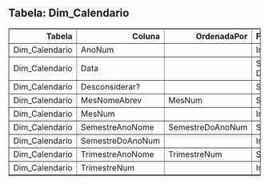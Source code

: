 
## Tabela: Dim_Calendario
<div class="table-responsive">
<table border="1" class="dataframe styled-table">
  <thead>
    <tr style="text-align: right;">
      <th>Tabela</th>
      <th>Coluna</th>
      <th>OrdenadaPor</th>
      <th>Formato</th>
      <th>EstaOculto</th>
      <th>Expressao</th>
    </tr>
  </thead>
  <tbody>
    <tr>
      <td>Dim_Calendario</td>
      <td>AnoNum</td>
      <td></td>
      <td>Int</td>
      <td>False</td>
      <td></td>
    </tr>
    <tr>
      <td>Dim_Calendario</td>
      <td>Data</td>
      <td></td>
      <td>Short Date</td>
      <td>False</td>
      <td></td>
    </tr>
    <tr>
      <td>Dim_Calendario</td>
      <td>Desconsiderar?</td>
      <td></td>
      <td>String</td>
      <td>False</td>
      <td></td>
    </tr>
    <tr>
      <td>Dim_Calendario</td>
      <td>MesNomeAbrev</td>
      <td>MesNum</td>
      <td>String</td>
      <td>False</td>
      <td></td>
    </tr>
    <tr>
      <td>Dim_Calendario</td>
      <td>MesNum</td>
      <td></td>
      <td>Int</td>
      <td>False</td>
      <td></td>
    </tr>
    <tr>
      <td>Dim_Calendario</td>
      <td>SemestreAnoNome</td>
      <td>SemestreDoAnoNum</td>
      <td>String</td>
      <td>False</td>
      <td></td>
    </tr>
    <tr>
      <td>Dim_Calendario</td>
      <td>SemestreDoAnoNum</td>
      <td></td>
      <td>Int</td>
      <td>False</td>
      <td></td>
    </tr>
    <tr>
      <td>Dim_Calendario</td>
      <td>TrimestreAnoNome</td>
      <td>TrimestreNum</td>
      <td>String</td>
      <td>False</td>
      <td></td>
    </tr>
    <tr>
      <td>Dim_Calendario</td>
      <td>TrimestreNum</td>
      <td></td>
      <td>Int</td>
      <td>False</td>
      <td></td>
    </tr>
  </tbody>
</table>
</div>
            